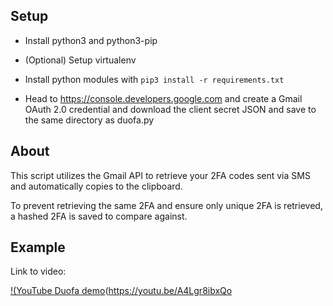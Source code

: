 ## Setup

* Install python3 and python3-pip

* (Optional) Setup virtualenv

* Install python modules with `pip3 install -r requirements.txt`

* Head to https://console.developers.google.com and create a Gmail OAuth 2.0 credential and download the client secret JSON and save to the same directory as duofa.py

## About

This script utilizes the Gmail API to retrieve your 2FA codes sent via SMS and automatically copies to the clipboard.

To prevent retrieving the same 2FA and ensure only unique 2FA is retrieved, a hashed 2FA is saved to compare against.

## Example

Link to video:

[!(YouTube Duofa demo]((https://img.youtube.com/vi/A4Lgr8ibxQo/maxresdefault.jpg))(https://youtu.be/A4Lgr8ibxQo
